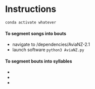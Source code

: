 Instructions
==============

`conda activate whatever`
#### To segment songs into bouts
 - navigate to /dependencies/AviaNZ-2.1
 - launch software `python3 AviaNZ.py`

 #### To segment bouts into syllables

  - 
  - 
  - 